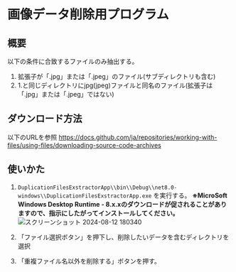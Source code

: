 # 画像データ削除用プログラム
## 概要
以下の条件に合致するファイルのみ抽出する。
1. 拡張子が「.jpg」または「.jpeg」のファイル(サブディレクトリも含む)
2. 1.と同じディレクトリにjpg(jpeg)ファイルと同名のファイル(拡張子は「.jpg」または「.jpeg」ではない)


## ダウンロード方法
以下のURLを参照
https://docs.github.com/ja/repositories/working-with-files/using-files/downloading-source-code-archives

## 使いかた
1. `DuplicationFilesExstractorApp\\bin\\Debug\\net8.0-windows\\DuplicationFilesExstractorApp.exe` を実行する。
**※MicroSoft Windows Desktop Runtime - 8.x.xのダウンロードが促されることがありますので、指示にしたがってインストールしてください。**
![スクリーンショット 2024-08-12 180340](https://github.com/user-attachments/assets/021ef926-9a38-4762-8d2a-0649101f4478)

3. 「ファイル選択ボタン」を押下し、削除したいデータを含むディレクトリを選択
4. 「重複ファイル名以外を削除する」ボタンを押す。
